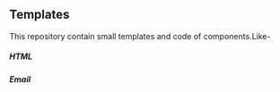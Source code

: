 ## Templates

This repository contain small templates and code of components.Like-
##### HTML
##### Email